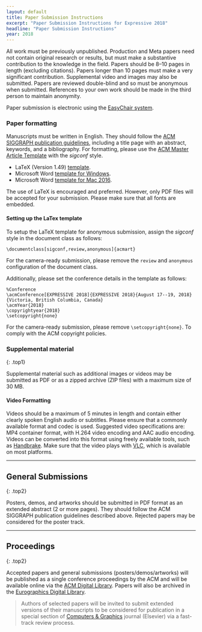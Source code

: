 ```yaml
---
layout: default
title: Paper Submission Instructions
excerpt: "Paper Submission Instructions for Expressive 2018"
headline: "Paper Submission Instructions"
year: 2018
---
```


All work must be previously unpublished. Production and Meta papers need not contain original research or results, but must make a substantive contribution to the knowledge in the field. Papers should be 8–10 pages in length (excluding citations). Papers longer than 10 pages must make a very significant contribution. Supplemental video and images may also be submitted. Papers are reviewed double-blind and so must be anonymous when submitted. References to your own work should be made in the third person to maintain anonymity.

Paper submission is electronic using the [EasyChair system]({{site.symposium.submission}}).

### Paper formatting

Manuscripts must be written in English. They should follow the [ACM SIGGRAPH publication guidelines](http://www.siggraph.org/learn/instructions-authors), including a title page with an abstract, keywords, and a bibliography. For formatting, please use the [ACM Master Article Template](https://www.acm.org/publications/proceedings-template) with the _sigconf_ style.

* LaTeX (Version 1.49) [template](https://www.acm.org/binaries/content/assets/publications/consolidated-tex-template/acmart-master.zip).
* Microsoft Word [template for Windows](https://portalparts.acm.org/hippo/acm_windows_word_template.zip).
* Microsoft Word [template for Mac 2016](https://portalparts.acm.org/hippo/acm_mac_2016_word_template.zip).

The use of LaTeX is encouraged and preferred. However, only PDF files will be accepted for your submission. Please make sure that all fonts are embedded.

#### Setting up the LaTex template

To setup the LaTeX template for anonymous submission, assign the _sigconf_ style in the document class as follows:

```
\documentclass[sigconf,review,anonymous]{acmart}
```

For the camera-ready submission, please remove the `review` and `anonymous` configuration of the document class.

Additionally, please set the conference details in the template as follows:

```
%Conference
\acmConference[EXPRESSIVE 2018]{EXPRESSIVE 2018}{August 17--19, 2018}{Victoria, British Columbia, Canada}
\acmYear{2018}
\copyrightyear{2018}
\setcopyright{none}
```

For the camera-ready submission, please remove `\setcopyright{none}`. To comply with the ACM copyright policies.

### Supplemental material
{: .top1}

Supplemental material such as additional images or videos may be submitted as PDF or as a zipped archive (ZIP files) with a maximum size of 30 MB.

#### Video Formatting

Videos should be a maximum of 5 minutes in length and contain either clearly spoken English audio or subtitles. Please ensure that a commonly available format and codec is used. Suggested video specifications are: MP4 container format, with H.264 video encoding and AAC audio encoding. Videos can be converted into this format using freely available tools, such as [Handbrake](https://handbrake.fr/). Make sure that the video plays with [VLC](https://www.videolan.org/vlc/), which is available on most platforms.

---

## General Submissions
{: .top2}

Posters, demos, and artworks should be submitted in PDF format as an extended abstract (2 or more pages). They should follow the ACM SIGGRAPH publication guidelines described above. Rejected papers may be considered for the poster track.

---

## Proceedings
{: .top2}

Accepted papers and general submissions (posters/demos/artworks) will be published as a single conference proceedings by the ACM and will be available online via the [ACM Digital Library](http://dl.acm.org/). Papers will also be archived in the [Eurographics Digital Library](https://diglib.eg.org/).

> Authors of selected papers will be invited to submit extended versions of their manuscripts to be considered for publication in a special section of [Computers & Graphics](https://www.journals.elsevier.com/computers-and-graphics/) journal (Elsevier) via a fast-track review process.

